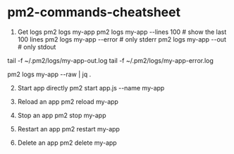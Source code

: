 # pm2-commands-cheatsheet
1. Get logs
pm2 logs my-app
pm2 logs my-app --lines 100    # show the last 100 lines
pm2 logs my-app --error        # only stderr
pm2 logs my-app --out          # only stdout

tail -f ~/.pm2/logs/my-app-out.log
tail -f ~/.pm2/logs/my-app-error.log

pm2 logs my-app --raw | jq .

2. Start app directly
pm2 start app.js --name my-app

3. Reload an app
pm2 reload my-app

4. Stop an app
pm2 stop my-app

5. Restart an app
pm2 restart my-app

6. Delete an app
pm2 delete my-app

